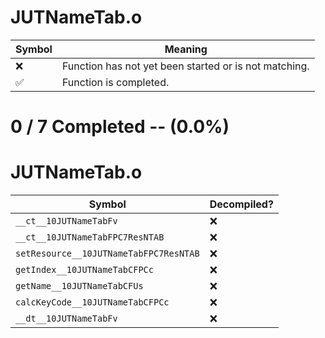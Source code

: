 # JUTNameTab.o
| Symbol | Meaning 
| ------------- | ------------- 
| :x: | Function has not yet been started or is not matching. 
| :white_check_mark: | Function is completed. 


# 0 / 7 Completed -- (0.0%)
# JUTNameTab.o
| Symbol | Decompiled? |
| ------------- | ------------- |
| `__ct__10JUTNameTabFv` | :x: |
| `__ct__10JUTNameTabFPC7ResNTAB` | :x: |
| `setResource__10JUTNameTabFPC7ResNTAB` | :x: |
| `getIndex__10JUTNameTabCFPCc` | :x: |
| `getName__10JUTNameTabCFUs` | :x: |
| `calcKeyCode__10JUTNameTabCFPCc` | :x: |
| `__dt__10JUTNameTabFv` | :x: |
